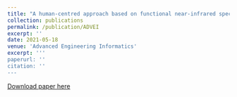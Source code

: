 ```yaml
---
title: "A human-centred approach based on functional near-infrared spectroscopy for adaptive decision-making in the air traffic control environment: A case study"
collection: publications
permalink: /publication/ADVEI
excerpt: ''
date: 2021-05-18
venue: 'Advanced Engineering Informatics'
excerpt: '''
paperurl: ''
citation: ''
---
```


[Download paper here](https://www.sciencedirect.com/science/article/pii/S14740346210007817)